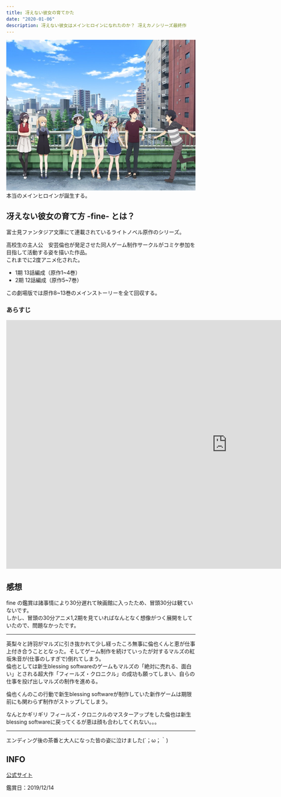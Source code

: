 ```yaml
---
title: 冴えない彼女の育てかた
date: "2020-01-06"
description: 冴えない彼女はメインヒロインになれたのか？ 冴えカノシリーズ最終作
---
```

![冴えカノ Fine メインビジュアル](saekano_movie_main.jpg)
本当のメインヒロインが誕生する。

## 冴えない彼女の育て方 -fine- とは？
富士見ファンタジア文庫にて連載されているライトノベル原作のシリーズ。

高校生の主人公　安芸倫也が発足させた同人ゲーム制作サークルがコミケ参加を目指して活動する姿を描いた作品。  
これまでに2度アニメ化された。

- 1期 13話編成（原作1~4巻）
- 2期 12話編成（原作5~7巻）

この劇場版では原作8~13巻のメインストーリーを全て回収する。

### あらすじ
<iframe width="1176" height="662" src="https://www.youtube.com/embed/_8v3CsHJsSo" frameborder="0" allow="accelerometer; autoplay; encrypted-media; gyroscope; picture-in-picture" allowfullscreen></iframe>

## 感想
fine の鑑賞は諸事情により30分遅れて映画館に入ったため、冒頭30分は観ていないです。  
しかし、冒頭の30分アニメ1,2期を見ていればなんとなく想像がつく展開をしていたので、問題なかったです。

---

英梨々と詩羽がマルズに引き抜かれて少し経ったころ無事に倫也くんと恵が仕事上付き合うこととなった。そしてゲーム制作を続けていったが対するマルズの紅坂朱音が(仕事のしすぎで)倒れてしまう。  
倫也としては新生blessing softwareのゲームもマルズの「絶対に売れる、面白い」とされる超大作「フィールズ・クロニクル」の成功も願ってしまい、自らの仕事を投げ出しマルズの制作を進める。

倫也くんのこの行動で新生blessing softwareが制作していた新作ゲームは期限前にも関わらず制作がストップしてしまう。

なんとかギリギリ フィールズ・クロニクルのマスターアップをした倫也は新生blessing softwareに戻ってくるが恵は顔も合わしてくれない。。。

---

エンディング後の茶番と大人になった皆の姿に泣けました(´；ω；｀)

## INFO
[公式サイト](https://saenai-movie.com/)

鑑賞日：2019/12/14